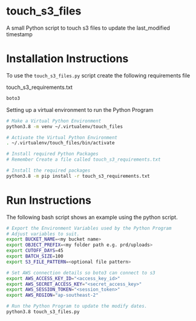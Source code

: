 # touch_s3_files
A small Python script to touch s3 files to update the last_modified timestamp

# Installation Instructions

To use the `touch_s3_files.py` script create the following requirements file

touch_s3_requirements.txt


```bash
boto3
```

Setting up a virtual environment to run the Python Program
```bash
# Make a Virtual Python Environment
python3.8 -m venv ~/.virtualenv/touch_files

# Activate the Virtual Python Environment
. ~/.virtualenv/touch_files/bin/activate

# Install required Python Packages
# Remember Create a file called touch_s3_requirements.txt

# Install the required packages
python3.8 -m pip install -r touch_s3_requirements.txt
```

# Run Instructions

The following bash script shows an example using the python script.

```bash
# Export the Environment Variables used by the Python Program
# Adjust variables to suit.
export BUCKET_NAME=<my bucket name>
export OBJECT_PREFIX=<my folder path e.g. prd/uploads>
export CUTOFF_DAYS=45
export BATCH_SIZE=100
export S3_FILE_PATTERN=<optional file pattern>

# Set AWS connection details so boto3 can connect to s3
export AWS_ACCESS_KEY_ID="<access_key_id>"
export AWS_SECRET_ACCESS_KEY="<secret_access_key>"
export AWS_SESSION_TOKEN="<session_token>"
export AWS_REGION="ap-southeast-2"

# Run the Python Program to update the modify dates.
python3.8 touch_s3_files.py
```
